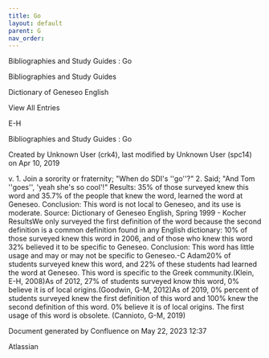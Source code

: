```yaml
---
title: Go
layout: default
parent: G
nav_order:
---
```


Bibliographies and Study Guides : Go

Bibliographies and Study Guides

Dictionary of Geneseo English

View All Entries

E-H

Bibliographies and Study Guides : Go

Created by  Unknown User (crk4), last modified by  Unknown User (spc14) on Apr 10, 2019

v. 1. Join a sorority or fraternity; &quot;When do SDI's ''go''?&quot; 2. Said; &quot;And Tom ''goes'', 'yeah she's so cool'!&quot; Results: 35% of those surveyed knew this word and 35.7% of the people that knew the word, learned the word at Geneseo. Conclusion: This word is not local to Geneseo, and its use is moderate. Source: Dictionary of Geneseo English, Spring 1999 - Kocher ResultsWe only surveyed the first definition of the word because the second definition is a common definition found in any English dictionary: 10% of those surveyed knew this word in 2006, and of those who knew this word 32% believed it to be specific to Geneseo. Conclusion: This word has little usage and may or may not be specific to Geneseo.-C Adam20% of students surveyed knew this word, and 22% of these students had learned the word at Geneseo. This word is specific to the Greek community.(Klein, E-H, 2008)As of 2012, 27% of students surveyed know this word, 0% believe it is of local origins.(Goodwin, G-M, 2012)As of 2019, 0% percent of students surveyed knew the first definition of this word and 100% knew the second definition of this word. 0% believe it is of local origins. The first usage of this word is obsolete. (Cannioto, G-M, 2019)

Document generated by Confluence on May 22, 2023 12:37

Atlassian
